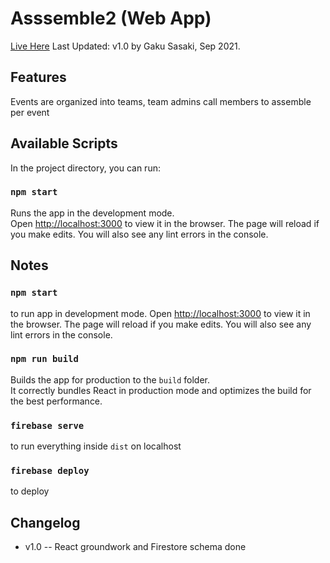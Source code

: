 # Asssemble2 (Web App)
[Live Here](https://assemble2-b630f.web.app/)
Last Updated: v1.0 by Gaku Sasaki, Sep 2021.

## Features
Events are organized into teams, team admins call members to assemble per event

## Available Scripts
In the project directory, you can run:
### `npm start`
Runs the app in the development mode.\
Open [http://localhost:3000](http://localhost:3000) to view it in the browser.
The page will reload if you make edits. You will also see any lint errors in the console.

## Notes
### `npm start`
to run app in development mode. Open [http://localhost:3000](http://localhost:3000) to view it in the browser. 
The page will reload if you make edits. You will also see any lint errors in the console.

### `npm run build` 
Builds the app for production to the `build` folder.\
It correctly bundles React in production mode and optimizes the build for the best performance.

### `firebase serve` 
to run everything inside `dist` on localhost
### `firebase deploy` 
to deploy

## Changelog
- v1.0
-- React groundwork and Firestore schema done
